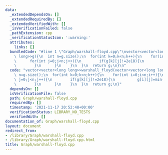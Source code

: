 ```yaml
---
data:
  _extendedDependsOn: []
  _extendedRequiredBy: []
  _extendedVerifiedWith: []
  _isVerificationFailed: false
  _pathExtension: cpp
  _verificationStatusIcon: ':warning:'
  attributes:
    links: []
  bundledCode: "#line 1 \"Graph/warshall-floyd.cpp\"\nvector<vector<long long>>warshall_floyd(vector<vector<long\
    \ long>>g){\n  int n=g.size();\n  for(int k=0;k<n;k++){\n    for(int i=0;i<n;i++){\n\
    \      for(int j=0;j<n;j++){\n        if(g[k][j]!=2e18){\n          g[i][j]=min(g[i][j],g[i][k]+g[k][j]);\n\
    \        }\n      }\n    }\n  }\n  return g;\n}\n"
  code: "vector<vector<long long>>warshall_floyd(vector<vector<long long>>g){\n  int\
    \ n=g.size();\n  for(int k=0;k<n;k++){\n    for(int i=0;i<n;i++){\n      for(int\
    \ j=0;j<n;j++){\n        if(g[k][j]!=2e18){\n          g[i][j]=min(g[i][j],g[i][k]+g[k][j]);\n\
    \        }\n      }\n    }\n  }\n  return g;\n}"
  dependsOn: []
  isVerificationFile: false
  path: Graph/warshall-floyd.cpp
  requiredBy: []
  timestamp: '2021-11-17 20:52:48+00:00'
  verificationStatus: LIBRARY_NO_TESTS
  verifiedWith: []
documentation_of: Graph/warshall-floyd.cpp
layout: document
redirect_from:
- /library/Graph/warshall-floyd.cpp
- /library/Graph/warshall-floyd.cpp.html
title: Graph/warshall-floyd.cpp
---
```

